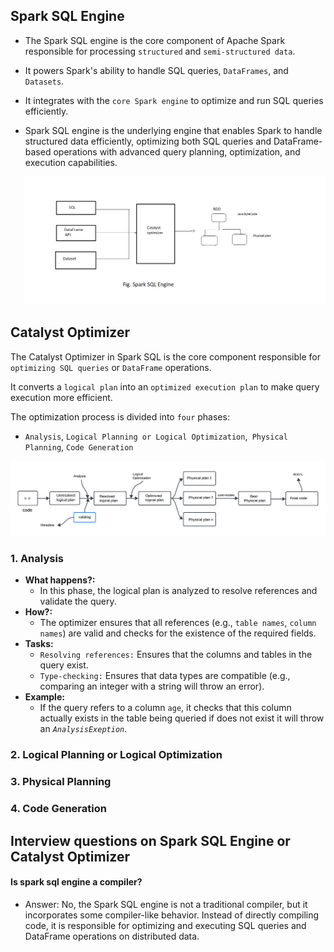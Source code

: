 ## Spark SQL Engine
- The Spark SQL engine is the core component of Apache Spark responsible for processing `structured` and `semi-structured data`.
- It powers Spark's ability to handle SQL queries, `DataFrames`, and `Datasets`. 
- It integrates with the `core Spark engine` to optimize and run SQL queries efficiently.
- Spark SQL engine is the underlying engine that enables Spark to handle structured data efficiently, optimizing both SQL queries and DataFrame-based operations with advanced query planning, optimization, and execution capabilities.
  
  
  ![](https://github.com/rohish-zade/PySpark/blob/main/materials/spark-sql-engine-1.png)


## Catalyst Optimizer
The Catalyst Optimizer in Spark SQL is the core component responsible for `optimizing SQL queries` or `DataFrame` operations.

It converts a `logical plan` into an `optimized execution plan` to make query execution more efficient. 

The optimization process is divided into `four` phases:
  - `Analysis`, `Logical Planning or Logical Optimization`,` Physical Planning`, `Code Generation`

  ![](https://github.com/rohish-zade/PySpark/blob/main/materials/Catalyst-Optimizer.png)

### 1. Analysis
- **What happens?:**
  - In this phase, the logical plan is analyzed to resolve references and validate the query.
- **How?:** 
  - The optimizer ensures that all references (e.g., `table names`, `column names`) are valid and checks for the existence of the required fields.
- **Tasks:**
  - `Resolving references:` Ensures that the columns and tables in the query exist.
  - `Type-checking:` Ensures that data types are compatible (e.g., comparing an integer with a string will throw an error).
- **Example:** 
  - If the query refers to a column `age`, it checks that this column actually exists in the table being queried if does not exist it will throw an *`AnalysisExeption`*.
### 2. Logical Planning or Logical Optimization


### 3. Physical Planning


### 4. Code Generation


## Interview questions on Spark SQL Engine or Catalyst Optimizer

#### Is spark sql engine a compiler?
- Answer: No, the Spark SQL engine is not a traditional compiler, but it incorporates some compiler-like behavior. Instead of directly compiling code, it is responsible for optimizing and executing SQL queries and DataFrame operations on distributed data. 